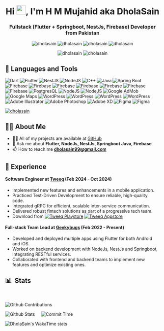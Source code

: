
<h1 align="center">Hi <img src="https://raw.githubusercontent.com/MartinHeinz/MartinHeinz/master/wave.gif" width="30px">, I'm H M Mujahid aka DholaSain</h1>

<h3 align="center">Fullstack (Flutter + Springboot, NestJs, Firebase) Developer from Pakistan</h3>

<p align="center"> 
 <img src="https://img.shields.io/badge/-dholasain-blue?style=flat&logo=LinkedIn" alt="dholasain" />
 <img src="https://img.shields.io/badge/-dholasain-1877F2?style=flat&logo=Facebook&logoColor=white" alt="dholasain" />
 <img src="https://img.shields.io/badge/-dholasain-1DA1F2?style=flat&logo=Twitter&logoColor=white" alt="dholasain" />
 <img src="https://img.shields.io/badge/-dholasain-C13584?style=flat&logo=Instagram&logoColor=white" alt="dholasain" />
</p>

<p align="center"> 
 <img src="https://komarev.com/ghpvc/?username=dholasain&label=Profile%20views&color=0e75b6&style=flat" alt="dholasain" />
 <img src="https://wakatime.com/badge/user/4a62ef3e-1fc5-4746-84de-0d41661393ad.svg" alt="dholasain" />
</p>

## 🚀 Languages and Tools

![Dart](https://img.shields.io/badge/-Dart-000?&logo=dart) ![Flutter](https://img.shields.io/badge/-Flutter-000?&logo=flutter) ![NestJS](https://img.shields.io/badge/-nestjs-000?&logo=nestjs) ![NodeJS](https://img.shields.io/badge/-nodejs-000?&logo=node) ![C++](https://img.shields.io/badge/-cplusplus-000?&logo=Cplusplus) ![Java](https://img.shields.io/badge/-java-000?&logo=java) ![Spring Boot](https://img.shields.io/badge/-springboot-000?&logo=spring) ![Firebase](https://img.shields.io/badge/-Firebase-000?&logo=firebase) 
![Firebase](https://img.shields.io/badge/-AWS-000?&logo=aws) ![Firebase](https://img.shields.io/badge/-GoogleCloud-000?&logo=google-cloud) ![Firebase](https://img.shields.io/badge/-RESTful-000?&logo=RESTful) ![Firebase](https://img.shields.io/badge/-GraphQL-000?&logo=GraphQL) ![Firebase](https://img.shields.io/badge/-gRPC-000?&logo=gRPC) ![Firebase](https://img.shields.io/badge/-Socket.io-000?&logo=socket.io) 
![PostgresQL](https://img.shields.io/badge/-Postgresql-000?&logo=postgresql) ![NodeJS](https://img.shields.io/badge/-MySQL-666?&logo=mysql) ![NodeJS](https://img.shields.io/badge/-MongoDB-1?&logo=mongodb) 
 ![Google AdMob](https://img.shields.io/badge/-AdMob-000?&logo=google-admob) ![Google Maps](https://img.shields.io/badge/-maps-000?&logo=google-maps) ![WordPress](https://img.shields.io/badge/-WordPress-000?&logo=wordpress) ![WordPress](https://img.shields.io/badge/-WebRTC-000?&logo=webrtc)  ![WordPress](https://img.shields.io/badge/iOS-000?&logo=apple) ![WordPress](https://img.shields.io/badge/-Android-000?&logo=android) 
 ![Adobe Illustrator](https://img.shields.io/badge/-Illustrator-000?&logo=adobe-illustrator) ![Adobe Photoshop](https://img.shields.io/badge/-Photoshop-000?&logo=adobe-photoshop) ![Adobe XD](https://img.shields.io/badge/-Xd-000?&logo=adobe-xd) ![Figma](https://img.shields.io/badge/-Figma-000?&logo=figma) ![Figma](https://img.shields.io/badge/-Canva-000?&logo=canva)
<p align="left">
    <a href="https://github.com/dholasain/github-profile-trophy">
        <img src="https://github-profile-trophy.vercel.app/?username=dholasain&no-bg=true&margin-w=2&margin-h=2&theme=matrix" alt="dholasain" />
    </a>
</p>

## 🙋‍♂️ About Me

- 👨‍💻 All of my projects are available at [GitHub](https://github.com/dholasain)
- 💬 Ask me about **Flutter, NodeJs, NestJs, Springboot Java, Firebase**
- 📫 How to reach me **dholasain99@gmail.com**
  
## 💼 Experience

#### Software Engineer at [Tweeq](https://tweeq.sa/) (Feb 2024 - Oct 2024)
-   Implemented new features and enhancements in a mobile application.
-   Practiced Test-Driven Development to ensure reliable, high-quality code.
-   Integrated gRPC for efficient, scalable inter-service communication.
-   Delivered robust fintech solutions as part of a progressive tech team.
- Download from [![Tweeq Playstore](https://img.shields.io/badge/-Playstore-000?&logo=android)](https://play.google.com/store/apps/details?id=sa.tweeq.app) [![Tweeq Appstore](https://img.shields.io/badge/-Appstore-000?&logo=app-store)](https://apps.apple.com/sa/app/tweeq-%D8%B7%D9%88%D9%8A%D9%82/id1537393048)
#### Full-stack Team Lead at [Geekybugs](https://geekybugs.com/) (Feb 2022 - Present)
- Developed and deployed multiple apps using Flutter for both Android and iOS.
- Worked on backend development with NodeJs, NestJs and Springboot, integrating RESTful services.
- Collaborated with frontend and backend teams to implement new features and optimize existing ones.


## 📊 &nbsp;Stats

<br>

![Github Contributions](http://github-profile-summary-cards.vercel.app/api/cards/profile-details?username=dholasain&theme=zenburn)

![Github Stats](http://github-profile-summary-cards.vercel.app/api/cards/stats?username=dholasain&theme=zenburn)&nbsp;&nbsp;
&nbsp;
![Commit Time](http://github-profile-summary-cards.vercel.app/api/cards/productive-time?username=dholasain&theme=zenburn&utcOffset=8)

![DholaSain's WakaTime stats](https://github-readme-stats.vercel.app/api/wakatime?username=dholasain\&layout=compact)
